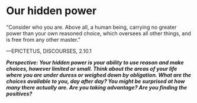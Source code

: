 # Our hidden power

“Consider who you are. Above all, a human being, carrying no
greater power than your own reasoned choice, which oversees all
other things, and is free from any other master.”

—EPICTETUS, DISCOURSES, 2.10.1

***Perspective: Your hidden power is your ability to use reason and make choices, however limited or small. Think about the areas of your life where you are under duress or weighed down by obligation. What are the choices available to you, day after day? You might be surprised at how many there actually are. Are you taking advantage? Are you finding the positives?***